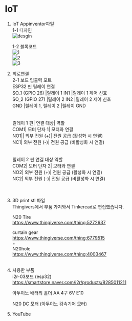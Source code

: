 # IoT
1. IoT Appinventor파일<br/>
   1-1 디자인<br/>![desgin](https://github.com/user-attachments/assets/b884f909-b21b-43f6-b2ec-2f3f2286fbf8)

   
   1-2 블록코드<br/>
   ![1](https://github.com/user-attachments/assets/424fb102-8248-4458-834e-0f3edb25036f)<br/>
   ![2](https://github.com/user-attachments/assets/759c899e-af6f-4dba-b051-ac1f0f969aa2)<br/>
   ![3](https://github.com/user-attachments/assets/2cb0de7c-ec1d-4fde-adbe-f63b04b1d9a7)<br/>


2. 회로연결<br/>
   2-1 보드 입출력 포트<br/>
       ESP32 핀	릴레이	연결<br/>
       SO_1 (GPIO 26)	|릴레이 1 IN1	|릴레이 1 제어 신호<br/>
       SO_2 (GPIO 27)	|릴레이 2 IN2	|릴레이 2 제어 신호<br/>
       GND	|릴레이 1, 릴레이 2	|릴레이 GND<br/>
       <br/>
       <br/>
       릴레이 1 핀|	연결 대상|	역할<br/>
       COM1|	모터 단자 1|	모터와 연결<br/>
       NO1||	외부 전원 (+)|	전원 공급 (활성화 시 연결)<br/>
       NC1|	외부 전원 (-)|	전원 공급 (비활성화 시 연결)<br/>
       <br/>
       <br/>
       릴레이 2 핀	연결 대상	역할<br/>
       COM2|	모터 단자 2|	모터와 연결<br/>
       NO2|	외부 전원 (+)|	전원 공급 (활성화 시 연결)<br/>
       NC2|	외부 전원 (-)|	전원 공급 (비활성화 시 연결)<br/>
       <br/>
       <br/>
   
4. 3D print stl 파일<br/>
   Thingivers에서 부품 가져와서 Tinkercad로 편집했습니다.
   
   N20 Tire<br/>
   https://www.thingiverse.com/thing:5272637

   curtain gear<br/>
   https://www.thingiverse.com/thing:6779515<br/>
   +<br/>
   N20hole<br/>
   https://www.thingiverse.com/thing:4003467<br/>
   <br/>
6. 사용한 부품<br/>
   i2r-03보드 (esp32)<br/>
   https://smartstore.naver.com/i2r/products/8285011211

   아두이노 배터리 홀더 AA 4구 6V E10

   N20 DC 모터 (아두이노 감속기어 모터)

7. YouTube<br/>
   

